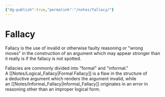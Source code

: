 ```yaml
---
{"dg-publish":true,"permalink":"/notes/fallacy/"}
---
```



# Fallacy

Fallacy is the use of invalid or otherwise faulty reasoning or "wrong moves" in the construction of an argument which may appear stronger than it really is if the fallacy is not spotted.

Fallacies are commonly divided into "formal" and "informal." A [[Notes/Logical_Fallacy\|Formal Fallacy]] is a flaw in the structure of a deductive argument which renders the argument invalid, while an [[Notes/Informal_Fallacy\|Informal_Fallacy]] originates in an error in reasoning other than an improper logical form.

